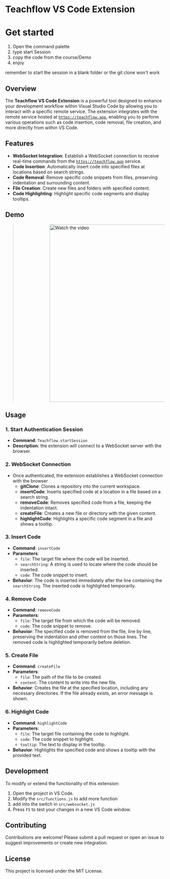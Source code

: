 # Teachflow VS Code Extension

# Get started

1. Open the command palette
2. type start Session
3. copy the code from the course/Demo
4. enjoy

remember to start the session in a blank folder or the git clone won't work

## Overview

The **Teachflow VS Code Extension** is a powerful tool designed to enhance your development workflow within Visual Studio Code by allowing you to interact with a specific remote service. The extension integrates with the remote service hosted at [`https://teachflow.app`](https://teachflow.app), enabling you to perform various operations such as code insertion, code removal, file creation, and more directly from within VS Code.

## Features

- **WebSocket Integration**: Establish a WebSocket connection to receive real-time commands from the [`https://teachflow.app`](https://teachflow.app) service.
- **Code Insertion**: Automatically insert code into specified files at locations based on search strings.
- **Code Removal**: Remove specific code snippets from files, preserving indentation and surrounding content.
- **File Creation**: Create new files and folders with specified content.
- **Code Highlighting**: Highlight specific code segments and display tooltips.


## Demo
<!-- [![Demo](https://img.youtube.com/vi/thOU4fCL-V0/0.jpg)](https://www.youtube.com/watch?v=thOU4fCL-V0&ab_channel=ChomasDev) -->
><div style="margin-left: 100px;">
>  <a href="https://www.youtube.com/watch?v=thOU4fCL-V0&ab_channel=ChomasDev" target="_blank">
>    <img src="https://img.youtube.com/vi/thOU4fCL-V0/0.jpg" alt="Watch the video" width="560">
>  </a>
></div>

## Usage

### 1. Start Authentication Session

- **Command**: `Teachflow.startSession`
- **Description**: the extension will connect to a WebSocket server with the browser.

### 2. WebSocket Connection

- Once authenticated, the extension establishes a WebSocket connection with the browser
  - **gitClone**: Clones a repository into the current workspace.
  - **insertCode**: Inserts specified code at a location in a file based on a search string.
  - **removeCode**: Removes specified code from a file, keeping the indentation intact.
  - **createFile**: Creates a new file or directory with the given content.
  - **highlightCode**: Highlights a specific code segment in a file and shows a tooltip.

### 3. Insert Code

- **Command**: `insertCode`
- **Parameters**:
  - `file`: The target file where the code will be inserted.
  - `searchString`: A string is used to locate where the code should be inserted.
  - `code`: The code snippet to insert.
- **Behavior**: The code is inserted immediately after the line containing the `searchString`. The inserted code is highlighted temporarily.

### 4. Remove Code

- **Command**: `removeCode`
- **Parameters**:
  - `file`: The target file from which the code will be removed.
  - `code`: The code snippet to remove.
- **Behavior**: The specified code is removed from the file, line by line, preserving the indentation and other content on those lines. The removed code is highlighted temporarily before deletion.

### 5. Create File

- **Command**: `createFile`
- **Parameters**:
  - `file`: The path of the file to be created.
  - `content`: The content to write into the new file.
- **Behavior**: Creates the file at the specified location, including any necessary directories. If the file already exists, an error message is shown.

### 6. Highlight Code

- **Command**: `highlightCode`
- **Parameters**:
  - `file`: The target file containing the code to highlight.
  - `code`: The code snippet to highlight.
  - `tooltip`: The text to display in the tooltip.
- **Behavior**: Highlights the specified code and shows a tooltip with the provided text.

## Development

To modify or extend the functionality of this extension:

1. Open the project in VS Code.
2. Modify the `src/functions.js` to add more function
3. add into the switch in `src/websocket.js`
4. Press `F5` to test your changes in a new VS Code window.

## Contributing

Contributions are welcome! Please submit a pull request or open an issue to suggest improvements or create new integration.

## License

This project is licensed under the MIT License.

